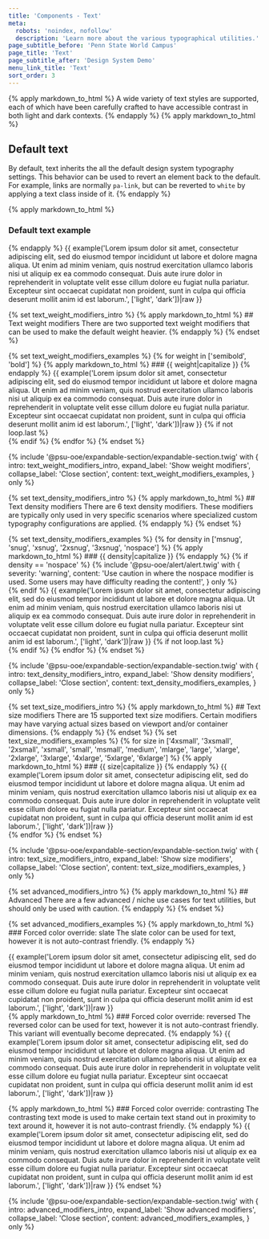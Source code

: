 ```yaml
---
title: 'Components - Text'
meta:
  robots: 'noindex, nofollow'
  description: 'Learn more about the various typographical utilities.'
page_subtitle_before: 'Penn State World Campus'
page_title: 'Text'
page_subtitle_after: 'Design System Demo'
menu_link_title: 'Text'
sort_order: 3
---
```

{% apply markdown_to_html %}
  A wide variety of text styles are supported, each of which have been
  carefully crafted to have accessible contrast in both light and dark
  contexts.
{% endapply %}
{% apply markdown_to_html %}
  ## Default text
  By default, text inherits the all the default design system typography
  settings. This behavior can be used to revert an element back to the default.
  For example, links are normally `pa-link`, but can be reverted to `white` by
  applying a text class inside of it.
{% endapply %}

{% apply markdown_to_html %}
  ### Default text example
{% endapply %}
{{ example('<span class="text">Lorem ipsum dolor sit amet, consectetur adipiscing elit, sed do eiusmod tempor incididunt ut labore et dolore magna aliqua. Ut enim ad minim veniam, quis nostrud exercitation ullamco laboris nisi ut aliquip ex ea commodo consequat. Duis aute irure dolor in reprehenderit in voluptate velit esse cillum dolore eu fugiat nulla pariatur. Excepteur sint occaecat cupidatat non proident, sunt in culpa qui officia deserunt mollit anim id est laborum.</span>', ['light', 'dark'])|raw }}
<br>

{% set text_weight_modifiers_intro %}
  {% apply markdown_to_html %}
    ## Text weight modifiers
    There are two supported text weight modifiers that can be used to make the
    default weight heavier.
  {% endapply %}
{% endset %}

{% set text_weight_modifiers_examples %}
  {% for weight in ['semibold', 'bold'] %}
    {% apply markdown_to_html %}
    ### {{ weight|capitalize }}
    {% endapply %}
    {{ example('<span class="text text--weight-' ~ weight ~ '">Lorem ipsum dolor sit amet, consectetur adipiscing elit, sed do eiusmod tempor incididunt ut labore et dolore magna aliqua. Ut enim ad minim veniam, quis nostrud exercitation ullamco laboris nisi ut aliquip ex ea commodo consequat. Duis aute irure dolor in reprehenderit in voluptate velit esse cillum dolore eu fugiat nulla pariatur. Excepteur sint occaecat cupidatat non proident, sunt in culpa qui officia deserunt mollit anim id est laborum.</span>', ['light', 'dark'])|raw }}
    {% if not loop.last %}<br>{% endif %}
  {% endfor %}
{% endset %}

{% include '@psu-ooe/expandable-section/expandable-section.twig' with {
  intro: text_weight_modifiers_intro,
  expand_label: 'Show weight modifiers',
  collapse_label: 'Close section',
  content: text_weight_modifiers_examples,
} only %}
<br>

{% set text_density_modifiers_intro %}
  {% apply markdown_to_html %}
    ## Text density modifiers
    There are 6 text density modifiers. These modifiers are typically only used
    in very specific scenarios where specialized custom typography configurations
    are applied.
  {% endapply %}
{% endset %}

{% set text_density_modifiers_examples %}
  {% for density in ['msnug', 'snug', 'xsnug', '2xsnug', '3xsnug', 'nospace'] %}
    {% apply markdown_to_html %}
      ### {{ density|capitalize }}
    {% endapply %}
    {% if density == 'nospace' %}
      {% include '@psu-ooe/alert/alert.twig' with {
      severity: 'warning',
      content: 'Use caution in where the nospace modifier is used. Some users may have difficulty reading the content!',
      } only %}
      <br>
    {% endif %}
    {{ example('<span class="text text--height-' ~ density ~ '">Lorem ipsum dolor sit amet, consectetur adipiscing elit, sed do eiusmod tempor incididunt ut labore et dolore magna aliqua. Ut enim ad minim veniam, quis nostrud exercitation ullamco laboris nisi ut aliquip ex ea commodo consequat. Duis aute irure dolor in reprehenderit in voluptate velit esse cillum dolore eu fugiat nulla pariatur. Excepteur sint occaecat cupidatat non proident, sunt in culpa qui officia deserunt mollit anim id est laborum.</span>', ['light', 'dark'])|raw }}
    {% if not loop.last %}<br>{% endif %}
  {% endfor %}
{% endset %}

{% include '@psu-ooe/expandable-section/expandable-section.twig' with {
  intro: text_density_modifiers_intro,
  expand_label: 'Show density modifiers',
  collapse_label: 'Close section',
  content: text_density_modifiers_examples,
} only %}
<br>

{% set text_size_modifiers_intro %}
  {% apply markdown_to_html %}
    ## Text size modifiers
    There are 15 supported text size modifiers. Certain modifiers may have
    varying actual sizes based on viewport and/or container dimensions.
  {% endapply %}
{% endset %}
{% set text_size_modifiers_examples %}
  {% for size in ['4xsmall', '3xsmall', '2xsmall', 'xsmall', 'small', 'msmall', 'medium', 'mlarge', 'large', 'xlarge', '2xlarge', '3xlarge', '4xlarge', '5xlarge', '6xlarge'] %}
    {% apply markdown_to_html %}
      ### {{ size|capitalize }}
    {% endapply %}
    {{ example('<span class="text text--size-' ~ size ~ '">Lorem ipsum dolor sit amet, consectetur adipiscing elit, sed do eiusmod tempor incididunt ut labore et dolore magna aliqua. Ut enim ad minim veniam, quis nostrud exercitation ullamco laboris nisi ut aliquip ex ea commodo consequat. Duis aute irure dolor in reprehenderit in voluptate velit esse cillum dolore eu fugiat nulla pariatur. Excepteur sint occaecat cupidatat non proident, sunt in culpa qui officia deserunt mollit anim id est laborum.</span>', ['light', 'dark'])|raw }}
    <br>
  {% endfor %}
{% endset %}

{% include '@psu-ooe/expandable-section/expandable-section.twig' with {
  intro: text_size_modifiers_intro,
  expand_label: 'Show size modifiers',
  collapse_label: 'Close section',
  content: text_size_modifiers_examples,
} only %}
<br>

{% set advanced_modifiers_intro %}
  {% apply markdown_to_html %}
    ## Advanced
    There are a few advanced / niche use cases for text utilities, but should
    only be used with caution.
  {% endapply %}
{% endset %}

{% set advanced_modifiers_examples %}
  {% apply markdown_to_html %}
    ### Forced color override: slate
    The slate color can be used for text, however it is not auto-contrast
    friendly.
  {% endapply %}
  
  {{ example('<span class="text text--color-slate">Lorem ipsum dolor sit amet, consectetur adipiscing elit, sed do eiusmod tempor incididunt ut labore et dolore magna aliqua. Ut enim ad minim veniam, quis nostrud exercitation ullamco laboris nisi ut aliquip ex ea commodo consequat. Duis aute irure dolor in reprehenderit in voluptate velit esse cillum dolore eu fugiat nulla pariatur. Excepteur sint occaecat cupidatat non proident, sunt in culpa qui officia deserunt mollit anim id est laborum.</span>', ['light', 'dark'])|raw }}
  <br>
  {% apply markdown_to_html %}
    ### Forced color override: reversed
    The reversed color can be used for text, however it is not auto-contrast
    friendly. This variant will eventually become deprecated.
  {% endapply %}
  {{ example('<span class="text text--color-reversed">Lorem ipsum dolor sit amet, consectetur adipiscing elit, sed do eiusmod tempor incididunt ut labore et dolore magna aliqua. Ut enim ad minim veniam, quis nostrud exercitation ullamco laboris nisi ut aliquip ex ea commodo consequat. Duis aute irure dolor in reprehenderit in voluptate velit esse cillum dolore eu fugiat nulla pariatur. Excepteur sint occaecat cupidatat non proident, sunt in culpa qui officia deserunt mollit anim id est laborum.</span>', ['light', 'dark'])|raw }}
  <br>
  
  {% apply markdown_to_html %}
    ### Forced color override: contrasting
    The contrasting text mode is used to make certain text stand out in proximity
    to text around it, however it is not auto-contrast friendly.
  {% endapply %}
  {{ example('<span class="text text--contrasting">Lorem ipsum dolor sit amet, consectetur adipiscing elit, sed do eiusmod tempor incididunt ut labore et dolore magna aliqua. Ut enim ad minim veniam, quis nostrud exercitation ullamco laboris nisi ut aliquip ex ea commodo consequat. Duis aute irure dolor in reprehenderit in voluptate velit esse cillum dolore eu fugiat nulla pariatur. Excepteur sint occaecat cupidatat non proident, sunt in culpa qui officia deserunt mollit anim id est laborum.</span>', ['light', 'dark'])|raw }}
{% endset %}

{% include '@psu-ooe/expandable-section/expandable-section.twig' with {
  intro: advanced_modifiers_intro,
  expand_label: 'Show advanced modifiers',
  collapse_label: 'Close section',
  content: advanced_modifiers_examples,
} only %}